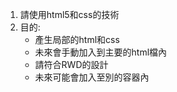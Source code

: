1. 請使用html5和css的技術
2. 目的:
    - 產生局部的html和css
    - 未來會手動加入到主要的html檔內
    - 請符合RWD的設計
    - 未來可能會加入至別的容器內